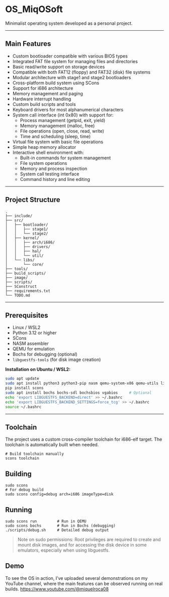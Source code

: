 # OS_MiqOSoft

Minimalist operating system developed as a personal project.

---

## Main Features

- Custom bootloader compatible with various BIOS types  
- Integrated FAT file system for managing files and directories  
- Basic read/write support on storage devices  
- Compatible with both FAT12 (floppy) and FAT32 (disk) file systems  
- Modular architecture with stage1 and stage2 bootloaders  
- Cross-platform build system using SCons  
- Support for i686 architecture  
- Memory management and paging  
- Hardware interrupt handling  
- Custom build scripts and tools  
- Keyboard drivers for most alphanumerical characters  
- System call interface (int 0x80) with support for:  
  - Process management (getpid, exit, yield)  
  - Memory management (malloc, free)  
  - File operations (open, close, read, write)  
  - Time and scheduling (sleep, time)  
- Virtual file system with basic file operations  
- Simple heap memory allocator  
- Interactive shell environment with:  
  - Built-in commands for system management  
  - File system operations  
  - Memory and process inspection  
  - System call testing interface  
  - Command history and line editing  

---

## Project Structure
```
.
├── include/
├── src/
│   ├── bootloader/
│   │   ├── stage1/
│   │   └── stage2/
│   ├── kernel/
│   │   ├── arch/i686/
│   │   ├── drivers/
│   │   ├── hal/
│   │   └── util/
│   └── libs/
│       └── core/
├── tools/
├── build_scripts/
├── image/
├── scripts/
├── SConstruct
├── requirements.txt
└── TODO.md
```
---

## Prerequisites

- Linux / WSL2  
- Python 3.12 or higher  
- SCons  
- NASM assembler  
- QEMU for emulation  
- Bochs for debugging (optional)  
- `libguestfs-tools` (for disk image creation)  

**Installation on Ubuntu / WSL2:**

```bash
sudo apt update
sudo apt install python3 python3-pip nasm qemu-system-x86 qemu-utils libguestfs-tools
pip install scons
sudo apt install bochs bochs-sdl bochsbios vgabios     # Optional
echo 'export LIBGUESTFS_BACKEND=direct' >> ~/.bashrc
echo 'export LIBGUESTFS_BACKEND_SETTINGS=force_tcg' >> ~/.bashrc
source ~/.bashrc
```
---

## Toolchain
The project uses a custom cross-compiler toolchain for i686-elf target. The toolchain is automatically built when needed.
```
# Build toolchain manually
scons toolchain
```

## Building
```
sudo scons
# For debug build
sudo scons config=debug arch=i686 imageType=disk
```
## Running
```
sudo scons run         # Run in QEMU
sudo scons bochs       # Run in Bochs (debugging)
./scripts/debug.sh     # Detailed debug output
```

>Note on sudo permissions:
>Root privileges are required to create and mount disk images, and for accessing the disk device in some emulators, especially when using libguestfs.

## Demo

To see the OS in action, I’ve uploaded several demonstrations on my YouTube channel, where the main features can be observed running on real builds.
https://www.youtube.com/@miquelroca08


